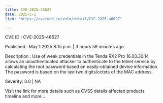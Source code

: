 ```yaml
---
title: CVE-2025-46627
date: 2025-5-1
lien: "https://cvefeed.io/vuln/detail/CVE-2025-46627"

---
```


CVE ID : CVE-2025-46627

Published :  May 1
2025
8:15 p.m. | 3 hours
59 minutes ago

Description : Use of weak credentials in the Tenda RX2 Pro 16.03.30.14 allows an unauthenticated attacker to authenticate to the telnet service by calculating the root password based on easily-obtained device information. The password is based on the last two digits/octets of the MAC address.

Severity: 0.0 | NA

Visit the link for more details
such as CVSS details
affected products
timeline
and more...
